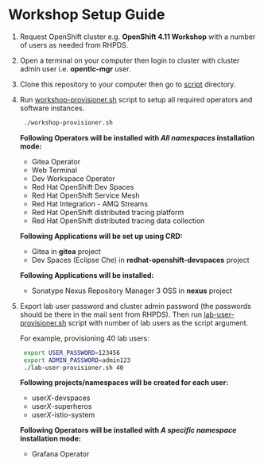 # Workshop Setup Guide

1. Request OpenShift cluster e.g. **OpenShift 4.11 Workshop** with a number of users as needed from RHPDS.

2. Open a terminal on your computer then login to cluster with cluster admin user i.e. **opentlc-mgr** user.

3. Clone this repository to your computer then go to [script](script/) directory.

4. Run [workshop-provisioner.sh](script/workshop-provisioner.sh) script to setup all required operators and software instances.

   ```sh
    ./workshop-provisioner.sh
   ```

   **Following Operators will be installed with *All namespaces* installation mode:**

   * Gitea Operator
   * Web Terminal
   * Dev Workspace Operator
   * Red Hat OpenShift Dev Spaces
   * Red Hat OpenShift Service Mesh
   * Red Hat Integration - AMQ Streams
   * Red Hat OpenShift distributed tracing platform
   * Red Hat OpenShift distributed tracing data collection

   **Following Applications will be set up using CRD:**

   * Gitea in **gitea** project
   * Dev Spaces (Eclipse Che) in **redhat-openshift-devspaces** project

   **Following Applications will be installed:**

   * Sonatype Nexus Repository Manager 3 OSS in **nexus** project

5. Export lab user password and cluster admin password (the passwords should be there in the mail sent from RHPDS). Then run [lab-user-provisioner.sh](script/lab-user-provisioner.sh) script with number of lab users as the script argument.

   For example, provisioning 40 lab users:

   ```sh
    export USER_PASSWORD=123456
    export ADMIN_PASSWORD=admin123
    ./lab-user-provisioner.sh 40
   ```

   **Following projects/namespaces will be created for each user:**
   * user*X*-devspaces
   * user*X*-superheros
   * user*X*-istio-system

   **Following Operators will be installed with *A specific namespace* installation mode:**

   * Grafana Operator
